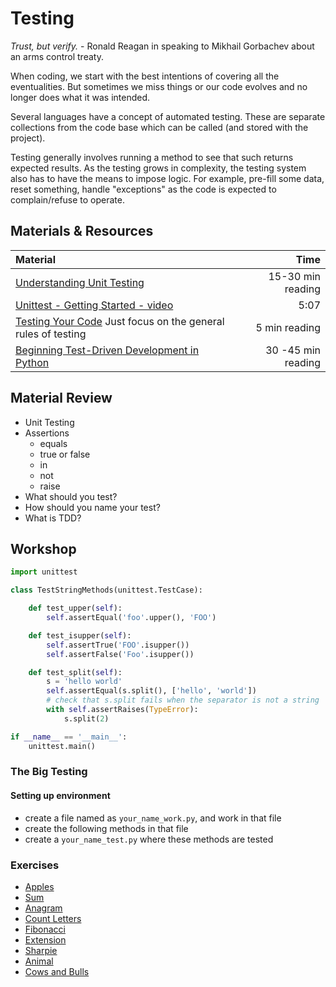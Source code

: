 # Testing
*Trust, but verify.* - Ronald Reagan in speaking to Mikhail Gorbachev about an arms control treaty.

When coding, we start with the best intentions of covering all the eventualities.  But sometimes we miss things or our code evolves and no longer does what it was intended.

Several languages have a concept of automated testing.  These are separate collections from the code base which can be called (and stored with the project).

Testing generally involves running a method to see that such returns expected results.  As the testing grows in complexity, the testing system also has to have the means to impose logic.  For example, pre-fill some data, reset something, handle "exceptions" as the code is expected to complain/refuse to operate.

## Materials & Resources
| Material | Time |
|:---------|-----:|
| [Understanding Unit Testing](https://jeffknupp.com/blog/2013/12/09/improve-your-python-understanding-unit-testing) | 15-30 min reading |
| [Unittest - Getting Started - video](https://www.youtube.com/watch?v=0Keq3E2bbeE) | 5:07 |
| [Testing Your Code](http://docs.python-guide.org/en/latest/writing/tests/) Just focus on the general rules of testing | 5 min reading |
| [Beginning Test-Driven Development in Python](http://code.tutsplus.com/tutorials/beginning-test-driven-development-in-python--net-30137) | 30 -45 min reading |


## Material Review
- Unit Testing
- Assertions
    - equals
    - true or false
    - in
    - not
    - raise
- What should you test?
- How should you name your test?
- What is TDD?

## Workshop

```python
import unittest

class TestStringMethods(unittest.TestCase):

    def test_upper(self):
        self.assertEqual('foo'.upper(), 'FOO')

    def test_isupper(self):
        self.assertTrue('FOO'.isupper())
        self.assertFalse('Foo'.isupper())

    def test_split(self):
        s = 'hello world'
        self.assertEqual(s.split(), ['hello', 'world'])
        # check that s.split fails when the separator is not a string
        with self.assertRaises(TypeError):
            s.split(2)

if __name__ == '__main__':
    unittest.main()
```

### The Big Testing

#### Setting up environment
- create a file named as `your_name_work.py`, and work in that file
- create the following methods in that file
- create a `your_name_test.py` where these methods are tested

### Exercises
- [Apples](apples/python.md)
- [Sum](sum/python.md)
- [Anagram](anagram/anagram.md)
- [Count Letters](count-letters/count-letters.md)
- [Fibonacci](fibonacci/fibonacci.md)
- [Extension](extension/extension.md)
- [Sharpie](sharpie/python.md)
- [Animal](animal/animal.md)
- [Cows and Bulls](cows-and-bulls/cows-and-bulls.md)